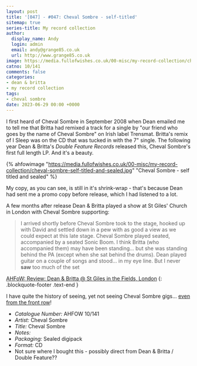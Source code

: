 ```yaml
---
layout: post
title: '[047] - #047: Cheval Sombre - self-titled'
sitemap: true
series-title: My record collection 
author:
  display_name: Andy
  login: admin
  email: andy@grange85.co.uk
  url: http://www.grange85.co.uk
image: https://media.fullofwishes.co.uk/00-misc/my-record-collection/cheval-sombre-self-titled-and-sealed.jpg
catno: 10/141
comments: false
categories:
- dean & britta
- my record collection
tags:
- cheval sombre
date: 2023-06-29 00:00 +0000
---
```

I first heard of Cheval Sombre in September 2008 when Dean emailed me to tell me that Britta had remixed a track for a single by "our friend who goes by the name of Cheval Sombre" on Irish label Trensmat. Britta's remix of I Sleep was on the CD that was tucked in with the 7" single. The following year Dean & Britta's _Double Feature Records_ released this, Cheval Sombre's first full length LP. And it's a beauty.

{% ahfowimage "https://media.fullofwishes.co.uk/00-misc/my-record-collection/cheval-sombre-self-titled-and-sealed.jpg" "Cheval Sombre - self titled and sealed" %}

My copy, as you can see, is still in it's shrink-wrap - that's because Dean had sent me a promo copy before release, which I had listened to a lot.

A few months after release Dean & Britta played a show at St Giles' Church in London with Cheval Sombre supporting:

> I arrived shortly before Cheval Sombre took to the stage, hooked up with David and settled down in a pew with as good a view as we could expect at this late stage. Cheval Sombre played seated, accompanied by a seated Sonic Boom. I think Britta (who accompanied them) may have been standing... but she was standing behind the PA (except when she sat behind the drums). Dean played guitar on a couple of songs and stood... in my eye line. But I never **saw** too much of the set

[AHFoW: Review: Dean & Britta @ St Giles in the Fields, London](/2009/11/19/review-dean-britta-st-giles-in-the-fields-london/)
{: .blockquote-footer .text-end }

I have quite the history of seeing, yet not seeing Cheval Sombre gigs... [even from the front row](https://www.flickr.com/photos/grange85/8209836725/in/album-72157632080412568/)!

 - *Catalogue Number:* AHFOW 10/141
 - *Artist:* Cheval Sombre
 - *Title:* Cheval Sombre
 - *Notes:* 
 - *Packaging:* Sealed digipack
 - *Format:* CD
 - Not sure where I bought this - possibly direct from Dean & Britta / Double Feature??

